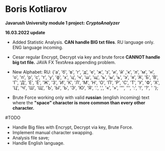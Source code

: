 # Boris Kotliarov

**Javarush University module 1 project:**
***CryptoAnalyzer***

**16.03.2022 update**
 - Added Statistic Analysis. **CAN handle BIG txt files**. RU language only. ENG language incoming.
 - Cesar regular Encrypt, Decrypt via key and brute force **CANNOT handle big txt file.** JAVA FX TextArea appending problem.

 - New Alphabet:
   RU: {'а', 'б', 'в', 'г', 'д', 'е', 'ж', 'з', 'и', 'й' ,'к', 'л', 'м', 'н', 'о', 'п', 
   'р', 'с', 'т', 'у', 'ф', 'х', 'ц', 'ч', 'ш', 'щ', 'ъ', 'ы', 'ь', 'э', 'я', 'А', 'Б',
   'В', 'Г', 'Д', 'Е', 'Ё', 'Ж', 'З', 'И', 'К', 'Л', 'М', 'Н', 'О', 'П', 'Р', 'С', 'Т',
   'У', 'Ф', 'Х', 'Ц', 'Ч', 'Ш', 'Щ', 'Ъ', 'Ы', 'Ь', 'Э', 'Ю', 'Я', '.', ',', '«', '»',
   '"', '\'', ':', '!', '?', ' '};

 - Brute Force working only with valid **russian** (english incoming) text where the **"space" character is more common than every other character.**
 
#TODO

 - Handle Big files with Encrypt, Decrypt via key, Brute Force.
 - Implement manual character swapping.
 - Analysis file save;
 - Handle English language.

